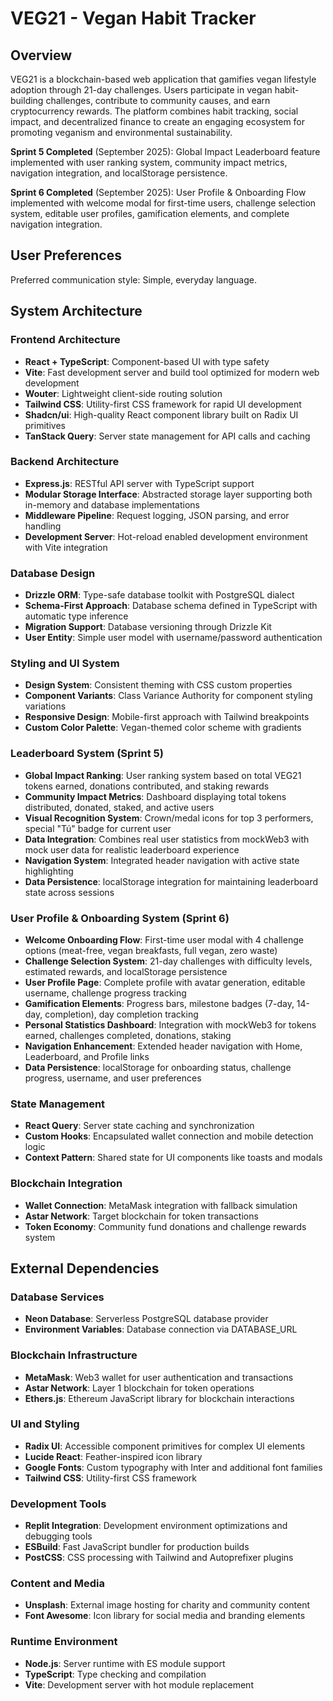 # VEG21 - Vegan Habit Tracker

## Overview

VEG21 is a blockchain-based web application that gamifies vegan lifestyle adoption through 21-day challenges. Users participate in vegan habit-building challenges, contribute to community causes, and earn cryptocurrency rewards. The platform combines habit tracking, social impact, and decentralized finance to create an engaging ecosystem for promoting veganism and environmental sustainability.

**Sprint 5 Completed** (September 2025): Global Impact Leaderboard feature implemented with user ranking system, community impact metrics, navigation integration, and localStorage persistence.

**Sprint 6 Completed** (September 2025): User Profile & Onboarding Flow implemented with welcome modal for first-time users, challenge selection system, editable user profiles, gamification elements, and complete navigation integration.

## User Preferences

Preferred communication style: Simple, everyday language.

## System Architecture

### Frontend Architecture
- **React + TypeScript**: Component-based UI with type safety
- **Vite**: Fast development server and build tool optimized for modern web development
- **Wouter**: Lightweight client-side routing solution
- **Tailwind CSS**: Utility-first CSS framework for rapid UI development
- **Shadcn/ui**: High-quality React component library built on Radix UI primitives
- **TanStack Query**: Server state management for API calls and caching

### Backend Architecture
- **Express.js**: RESTful API server with TypeScript support
- **Modular Storage Interface**: Abstracted storage layer supporting both in-memory and database implementations
- **Middleware Pipeline**: Request logging, JSON parsing, and error handling
- **Development Server**: Hot-reload enabled development environment with Vite integration

### Database Design
- **Drizzle ORM**: Type-safe database toolkit with PostgreSQL dialect
- **Schema-First Approach**: Database schema defined in TypeScript with automatic type inference
- **Migration Support**: Database versioning through Drizzle Kit
- **User Entity**: Simple user model with username/password authentication

### Styling and UI System
- **Design System**: Consistent theming with CSS custom properties
- **Component Variants**: Class Variance Authority for component styling variations
- **Responsive Design**: Mobile-first approach with Tailwind breakpoints
- **Custom Color Palette**: Vegan-themed color scheme with gradients

### Leaderboard System (Sprint 5)
- **Global Impact Ranking**: User ranking system based on total VEG21 tokens earned, donations contributed, and staking rewards
- **Community Impact Metrics**: Dashboard displaying total tokens distributed, donated, staked, and active users
- **Visual Recognition System**: Crown/medal icons for top 3 performers, special "Tú" badge for current user
- **Data Integration**: Combines real user statistics from mockWeb3 with mock user data for realistic leaderboard experience
- **Navigation System**: Integrated header navigation with active state highlighting
- **Data Persistence**: localStorage integration for maintaining leaderboard state across sessions

### User Profile & Onboarding System (Sprint 6)
- **Welcome Onboarding Flow**: First-time user modal with 4 challenge options (meat-free, vegan breakfasts, full vegan, zero waste)
- **Challenge Selection System**: 21-day challenges with difficulty levels, estimated rewards, and localStorage persistence
- **User Profile Page**: Complete profile with avatar generation, editable username, challenge progress tracking
- **Gamification Elements**: Progress bars, milestone badges (7-day, 14-day, completion), day completion tracking
- **Personal Statistics Dashboard**: Integration with mockWeb3 for tokens earned, challenges completed, donations, staking
- **Navigation Enhancement**: Extended header navigation with Home, Leaderboard, and Profile links
- **Data Persistence**: localStorage for onboarding status, challenge progress, username, and user preferences

### State Management
- **React Query**: Server state caching and synchronization
- **Custom Hooks**: Encapsulated wallet connection and mobile detection logic
- **Context Pattern**: Shared state for UI components like toasts and modals

### Blockchain Integration
- **Wallet Connection**: MetaMask integration with fallback simulation
- **Astar Network**: Target blockchain for token transactions
- **Token Economy**: Community fund donations and challenge rewards system

## External Dependencies

### Database Services
- **Neon Database**: Serverless PostgreSQL database provider
- **Environment Variables**: Database connection via DATABASE_URL

### Blockchain Infrastructure
- **MetaMask**: Web3 wallet for user authentication and transactions
- **Astar Network**: Layer 1 blockchain for token operations
- **Ethers.js**: Ethereum JavaScript library for blockchain interactions

### UI and Styling
- **Radix UI**: Accessible component primitives for complex UI elements
- **Lucide React**: Feather-inspired icon library
- **Google Fonts**: Custom typography with Inter and additional font families
- **Tailwind CSS**: Utility-first CSS framework

### Development Tools
- **Replit Integration**: Development environment optimizations and debugging tools
- **ESBuild**: Fast JavaScript bundler for production builds
- **PostCSS**: CSS processing with Tailwind and Autoprefixer plugins

### Content and Media
- **Unsplash**: External image hosting for charity and community content
- **Font Awesome**: Icon library for social media and branding elements

### Runtime Environment
- **Node.js**: Server runtime with ES module support
- **TypeScript**: Type checking and compilation
- **Vite**: Development server with hot module replacement